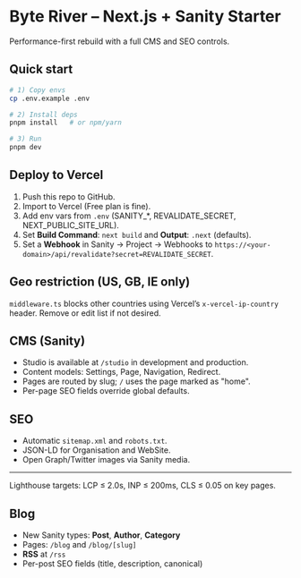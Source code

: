 # Byte River – Next.js + Sanity Starter

Performance-first rebuild with a full CMS and SEO controls.

## Quick start

```bash
# 1) Copy envs
cp .env.example .env

# 2) Install deps
pnpm install   # or npm/yarn

# 3) Run
pnpm dev
```

## Deploy to Vercel
1. Push this repo to GitHub.
2. Import to Vercel (Free plan is fine).
3. Add env vars from `.env` (SANITY_*, REVALIDATE_SECRET, NEXT_PUBLIC_SITE_URL).
4. Set **Build Command**: `next build` and **Output**: `.next` (defaults).
5. Set a **Webhook** in Sanity -> Project -> Webhooks to `https://<your-domain>/api/revalidate?secret=REVALIDATE_SECRET`.

## Geo restriction (US, GB, IE only)
`middleware.ts` blocks other countries using Vercel’s `x-vercel-ip-country` header. Remove or edit list if not desired.

## CMS (Sanity)
- Studio is available at `/studio` in development and production.
- Content models: Settings, Page, Navigation, Redirect.
- Pages are routed by slug; `/` uses the page marked as "home".
- Per-page SEO fields override global defaults.

## SEO
- Automatic `sitemap.xml` and `robots.txt`.
- JSON-LD for Organisation and WebSite.
- Open Graph/Twitter images via Sanity media.

---

Lighthouse targets: LCP ≤ 2.0s, INP ≤ 200ms, CLS ≤ 0.05 on key pages.


## Blog
- New Sanity types: **Post**, **Author**, **Category**
- Pages: `/blog` and `/blog/[slug]`
- **RSS** at `/rss`
- Per-post SEO fields (title, description, canonical)

